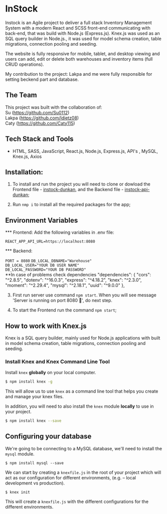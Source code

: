 # InStock
Instock is an Agile project to deliver a full stack Inventory Management System with a modern React and SCSS front-end communicating with back-end, that was build with Node.js (Express.js). Knex.js was used as an SQL query builder in Node.js., it was used for model schema creation, table migrations, connection pooling and seeding.

The website is fully responsive for mobile, tablet, and desktop viewing and users can add, edit or delete both warehouses and inventory items (full CRUD operations). 

My contribution to the project:
Lakpa and me were fully responsible for setting beckend part and database. 

## The Team

This project was built with the collaboration of: <br>
Su (https://github.com/Su0112) <br>
Lakpa (https://github.com/ldietz08) <br>
Caty (https://github.com/Caty115)<br>


## Tech Stack and Tools
* HTML, SASS, JavaScript, React.js, Node.js, Express.js, API's , MySQL, Knex.js, Axios

## Installation:
1. To install and run the project you will need to clone or dowload the Frontend file - [instock-dunkan](https://github.com/Awatanka/instock-duncan), and the Backend file - [instock-api-dunkan](https://github.com/Awatanka/instock-api-duncan/tree/main);

2. Run ```nmp i``` to install all the required packages for the app;

## Environment Variables
*** Frontend:
Add the following variables in .env file:

```REACT_APP_API_URL=https://localhost:8080```
  
*** Backend:

```PORT = 8080```
```DB_LOCAL_DBNAME="Warehouse"```<br>
```DB_LOCAL_USER="YOUR DB USER NAME"```<br>
```DB_LOCAL_PASSWORD="YOUR DB PASSWORD"```<br>
**In case of problems check dependencies
"dependencies": {
        "cors": "^2.8.5",
        "dotenv": "^16.0.3",
        "express": "^4.18.2",
        "knex": "^2.3.0",
        "moment": "^2.29.4",
        "mysql": "^2.18.1",
        "uuid": "^9.0.0"
      },

3. First run server use command ```npm start```. When you will see message 'Server is running on port 8080 🚀', do next step.

4. To start the Frontend run the command ```npm start```;


## How to work with Knex.js

Knex is a SQL query builder, mainly used for Node.js applications with built in model schema creation, table migrations, connection pooling and seeding.

### Install Knex and Knex Command Line Tool

Install `knex` __globally__ on your local computer.

```bash
$ npm install knex -g
```

This will allow us to use `knex` as a command line tool that helps you create and manage your knex files.

In addition, you will need to also install the `knex` module __locally__ to use in your project.

```bash
$ npm install knex --save
```

## Configuring your database

We're going to be connecting to a MySQL database, we'll need to install the `mysql` module.

```
$ npm install mysql --save
```

We can start by creating a `knexfile.js` in the root of your project which will act as our configuration for different environments, (e.g. – local development vs production).

```
$ knex init
```

This will create a `knexfile.js` with the different configurations for the different environments.


